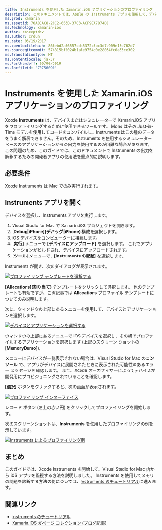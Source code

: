 ```yaml
---
title: Instruments を使用した Xamarin.iOS アプリケーションのプロファイリング
description: このドキュメントでは、Apple の Instruments アプリを使用して、デバイスやシミュレーターにインストールされている Xamarin.iOS アプリケーションをプロファイリングする方法について説明します。
ms.prod: xamarin
ms.assetid: 70A8CAC8-20C2-655B-37C3-ACF9EA7874D8
ms.technology: xamarin-ios
author: conceptdev
ms.author: crdun
ms.date: 03/19/2017
ms.openlocfilehash: 866ebd2a66557cda5372c5bc3d7a909e18c762d7
ms.sourcegitcommit: 57f815bf0024b1afe9754c0e28054fc0a53ce302
ms.translationtype: HT
ms.contentlocale: ja-JP
ms.lasthandoff: 09/06/2019
ms.locfileid: "70756090"
---
```

# <a name="profiling-xamarinios-applications-with-instruments"></a>Instruments を使用した Xamarin.iOS アプリケーションのプロファイリング

Xcode **Instruments** は、デバイスまたはシミュレーターで Xamarin.iOS アプリをプロファイリングするために使用できるツールです。 Mono はその Just-in-Time モデルを使用してコードをコンパイルし、Instruments はこの種のデータをうまく解釈できません。そのため、Instruments を使用するシミュレーター ベースのアプリケーションからの出力を使用するのが困難な場合があります。
この問題のため、このガイドでは、このドキュメントで Instruments の出力を解釈するための開発者アプリの使用法を重点的に説明します。

## <a name="requirements"></a>必要条件

Xcode Instruments は Mac でのみ実行されます。

## <a name="opening-the-instruments-app"></a>Instruments アプリを開く

デバイスを選択し、Instruments アプリを実行します。

1. Visual Studio for Mac で Xamarin.iOS プロジェクトを開きます。
2. **[Debug|iPhone]\(デバッグ|iPhone\)** 構成を選択します。
3. iOS デバイスをコンピューターに接続します。
4. **[実行]** メニューで **[デバイスにアップロード]** を選択します。 これでアプリケーションがビルドされ、デバイスにアップロードされます。
5. **[ツール]** メニューで、**[Instruments の起動]** を選択します。

Instruments が開き、次のダイアログが表示されます。

 [![](using-instruments-to-detect-native-leaks-using-markheap-images/instruments1.png "プロファイリング テンプレートを選択する")](using-instruments-to-detect-native-leaks-using-markheap-images/instruments1.png#lightbox)

**[Allocations]\(割り当て\)** テンプレートをクリックして選択します。 他のテンプレートも有効ですが、この記事では **Allocations** プロファイル テンプレートについてのみ説明します。

次に、ウィンドウの上部にあるメニューを使用して、デバイスとアプリケーションを選択します。

[![](using-instruments-to-detect-native-leaks-using-markheap-images/instruments2.png "デバイスとアプリケーションを選択する")](using-instruments-to-detect-native-leaks-using-markheap-images/instruments2.png#lightbox)

ウィンドウの上部にあるメニューで iOS デバイスを選択し、その横でプロファイルするアプリケーションを選択します (上記のスクリーン ショットの [**MemoryDemo**])。

メニューにデバイスが一覧表示されない場合は、Visual Studio for Mac の**コンソール** で、アプリがデバイスに展開されたときに表示された可能性のあるエラー メッセージを確認します。 また、Xcode オーガナイザーによってデバイスが開発用にプロビジョニングされていることを確認します。

**[選択]** ボタンをクリックすると、次の画面が表示されます。

[![](using-instruments-to-detect-native-leaks-using-markheap-images/instruments3.png "プロファイリング インターフェイス")](using-instruments-to-detect-native-leaks-using-markheap-images/instruments3.png#lightbox)

レコード ボタン (左上の赤い円) をクリックしてプロファイリングを開始します。

次のスクリーンショットは、**Instruments** を使用したプロファイリングの例を示しています。

[![](using-instruments-to-detect-native-leaks-using-markheap-images/instruments4.png "Instruments によるプロファイリング例")](using-instruments-to-detect-native-leaks-using-markheap-images/instruments4.png#lightbox)

## <a name="summary"></a>まとめ

このガイドでは、Xcode Instruments を開始して、Visual Studio for Mac 内から iOS アプリを監視する方法を説明しました。 Instruments を使用してメモリの問題を診断する方法の例については、[Instruments のチュートリアル](~/ios/deploy-test/walkthrough-apples-instrument.md)に進みます。

## <a name="related-links"></a>関連リンク

- [Instruments のチュートリアル](~/ios/deploy-test/walkthrough-apples-instrument.md)
- [Xamarin.iOS ガベージ コレクション (ブログ記事)](http://c-sharx.net/2015-04-27-xamarin-ios-the-garbage-collector-and-me/)
